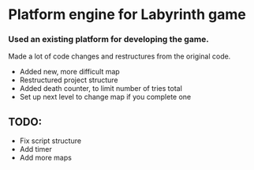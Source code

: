 # Platform engine for Labyrinth game

### Used an existing platform for developing the game.
Made a lot of code changes and restructures from the original code.
- Added new, more difficult map
- Restructured project structure
- Added death counter, to limit number of tries total
- Set up next level to change map if you complete one


## TODO: 
- Fix script structure
- Add timer
- Add more maps
